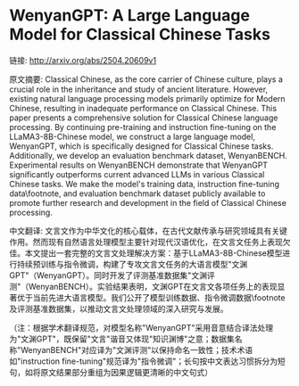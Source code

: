 # WenyanGPT: A Large Language Model for Classical Chinese Tasks

链接: http://arxiv.org/abs/2504.20609v1

原文摘要:
Classical Chinese, as the core carrier of Chinese culture, plays a crucial
role in the inheritance and study of ancient literature. However, existing
natural language processing models primarily optimize for Modern Chinese,
resulting in inadequate performance on Classical Chinese. This paper presents a
comprehensive solution for Classical Chinese language processing. By continuing
pre-training and instruction fine-tuning on the LLaMA3-8B-Chinese model, we
construct a large language model, WenyanGPT, which is specifically designed for
Classical Chinese tasks. Additionally, we develop an evaluation benchmark
dataset, WenyanBENCH. Experimental results on WenyanBENCH demonstrate that
WenyanGPT significantly outperforms current advanced LLMs in various Classical
Chinese tasks. We make the model's training data, instruction fine-tuning
data\footnote, and evaluation benchmark dataset publicly available to promote
further research and development in the field of Classical Chinese processing.

中文翻译:
文言文作为中华文化的核心载体，在古代文献传承与研究领域具有关键作用。然而现有自然语言处理模型主要针对现代汉语优化，在文言文任务上表现欠佳。本文提出一套完整的文言文处理解决方案：基于LLaMA3-8B-Chinese模型进行持续预训练与指令微调，构建了专攻文言文任务的大语言模型"文渊GPT"（WenyanGPT）。同时开发了评测基准数据集"文渊评测"（WenyanBENCH）。实验结果表明，文渊GPT在文言文各项任务上的表现显著优于当前先进大语言模型。我们公开了模型训练数据、指令微调数据\footnote及评测基准数据集，以推动文言文处理领域的深入研究与发展。

（注：根据学术翻译规范，对模型名称"WenyanGPT"采用音意结合译法处理为"文渊GPT"，既保留"文言"谐音又体现"知识渊博"之意；数据集名称"WenyanBENCH"对应译为"文渊评测"以保持命名一致性；技术术语如"instruction fine-tuning"规范译为"指令微调"；长句按中文表达习惯拆分为短句，如将原文结果部分重组为因果逻辑更清晰的中文句式）
